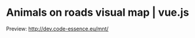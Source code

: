 Animals on roads visual map | vue.js
================================

Preview: 
http://dev.code-essence.eu/mnt/
